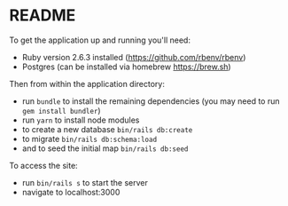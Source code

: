 # README

To get the application up and running you'll need:

* Ruby version 2.6.3 installed (https://github.com/rbenv/rbenv)
* Postgres (can be installed via homebrew https://brew.sh)

Then from within the application directory:

* run `bundle` to install the remaining dependencies (you may need to run `gem install bundler`)
* run `yarn` to install node modules
* to create a new database `bin/rails db:create`
* to migrate `bin/rails db:schema:load`
* and to seed the initial map `bin/rails db:seed`

To access the site:

* run `bin/rails s` to start the server
* navigate to localhost:3000

